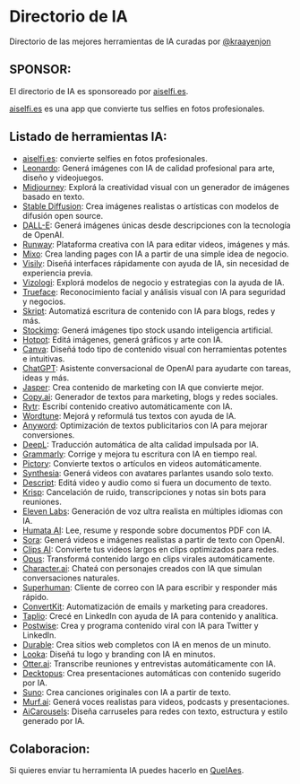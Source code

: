 # Directorio de IA

Directorio de las mejores herramientas de IA curadas por [@kraayenjon](https://github.com/kraayenjon)


## SPONSOR:
El directorio de IA es sponsoreado por [aiselfi.es](https://aiselfi.es).

[aiselfi.es](https://aiselfi.es) es una app que convierte tus selfies en fotos profesionales. 

## Listado de herramientas IA:

- [aiselfi.es](https://aiselfi.es): convierte selfies en fotos profesionales.
- [Leonardo](https://leonardo.ai): Generá imágenes con IA de calidad profesional para arte, diseño y videojuegos.
- [Midjourney](https://midjourney.com): Explorá la creatividad visual con un generador de imágenes basado en texto.
- [Stable Diffusion](https://stablediffusionweb.com): Crea imágenes realistas o artísticas con modelos de difusión open source.
- [DALL-E](https://openai.com/dall-e): Generá imágenes únicas desde descripciones con la tecnología de OpenAI.
- [Runway](https://runwayml.com): Plataforma creativa con IA para editar videos, imágenes y más.
- [Mixo](https://mixo.io): Crea landing pages con IA a partir de una simple idea de negocio.
- [Visily](https://www.visily.ai): Diseñá interfaces rápidamente con ayuda de IA, sin necesidad de experiencia previa.
- [Vizologi](https://www.vizologi.com): Explorá modelos de negocio y estrategias con la ayuda de IA.
- [Trueface](https://www.trueface.ai): Reconocimiento facial y análisis visual con IA para seguridad y negocios.
- [Skript](https://skript.ai): Automatizá escritura de contenido con IA para blogs, redes y más.
- [Stockimg](https://stockimg.ai): Generá imágenes tipo stock usando inteligencia artificial.
- [Hotpot](https://hotpot.ai): Editá imágenes, generá gráficos y arte con IA.
- [Canva](https://www.canva.com): Diseñá todo tipo de contenido visual con herramientas potentes e intuitivas.
- [ChatGPT](https://chat.openai.com): Asistente conversacional de OpenAI para ayudarte con tareas, ideas y más.
- [Jasper](https://www.jasper.ai): Crea contenido de marketing con IA que convierte mejor.
- [Copy.ai](https://www.copy.ai): Generador de textos para marketing, blogs y redes sociales.
- [Rytr](https://rytr.me): Escribí contenido creativo automáticamente con IA.
- [Wordtune](https://www.wordtune.com): Mejorá y reformulá tus textos con ayuda de IA.
- [Anyword](https://anyword.com): Optimización de textos publicitarios con IA para mejorar conversiones.
- [DeepL](https://www.deepl.com): Traducción automática de alta calidad impulsada por IA.
- [Grammarly](https://www.grammarly.com): Corrige y mejora tu escritura con IA en tiempo real.
- [Pictory](https://pictory.ai): Convierte textos o artículos en videos automáticamente.
- [Synthesia](https://www.synthesia.io): Generá videos con avatares parlantes usando solo texto.
- [Descript](https://www.descript.com): Editá video y audio como si fuera un documento de texto.
- [Krisp](https://krisp.ai): Cancelación de ruido, transcripciones y notas sin bots para reuniones.
- [Eleven Labs](https://elevenlabs.io): Generación de voz ultra realista en múltiples idiomas con IA.
- [Humata AI](https://www.humata.ai): Lee, resume y responde sobre documentos PDF con IA.
- [Sora](https://openai.com/sora): Generá videos e imágenes realistas a partir de texto con OpenAI.
- [Clips AI](https://www.clipsai.com): Convierte tus videos largos en clips optimizados para redes.
- [Opus](https://www.opus.pro): Transformá contenido largo en clips virales automáticamente.
- [Character.ai](https://character.ai): Chateá con personajes creados con IA que simulan conversaciones naturales.
- [Superhuman](https://superhuman.com): Cliente de correo con IA para escribir y responder más rápido.
- [ConvertKit](https://convertkit.com): Automatización de emails y marketing para creadores.
- [Taplio](https://taplio.com): Crecé en LinkedIn con ayuda de IA para contenido y analítica.
- [Postwise](https://postwise.ai): Crea y programa contenido viral con IA para Twitter y LinkedIn.
- [Durable](https://durable.co): Crea sitios web completos con IA en menos de un minuto.
- [Looka](https://looka.com): Diseñá tu logo y branding con IA en minutos.
- [Otter.ai](https://otter.ai): Transcribe reuniones y entrevistas automáticamente con IA.
- [Decktopus](https://www.decktopus.com): Crea presentaciones automáticas con contenido sugerido por IA.
- [Suno](https://www.suno.ai): Crea canciones originales con IA a partir de texto.
- [Murf.ai](https://murf.ai): Generá voces realistas para videos, podcasts y presentaciones.
- [AiCarousels](https://www.aicarousels.com): Diseña carruseles para redes con texto, estructura y estilo generado por IA.

## Colaboracion:
Si quieres enviar tu herramienta IA puedes hacerlo en [QueIAes](https://queia.es).
